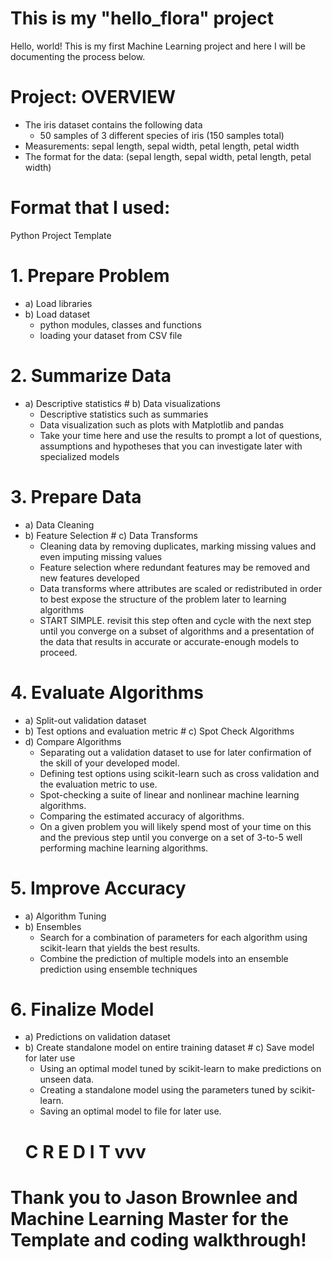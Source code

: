 # This is my "hello_flora" project
Hello, world! This is my first Machine Learning project and here I will be documenting the process below.

# Project: OVERVIEW
- The iris dataset contains the following data
  - 50 samples of 3 different species of iris (150 samples total)
- Measurements: sepal length, sepal width, petal length, petal width
- The format for the data: (sepal length, sepal width, petal length, petal width)

# Format that I used:
Python Project Template
# 1. Prepare Problem
- a) Load libraries 
- b) Load dataset
  - python modules, classes and functions 
  - loading your dataset from CSV file

# 2. Summarize Data
- a) Descriptive statistics # b) Data visualizations
  - Descriptive statistics such as summaries
  - Data visualization such as plots with Matplotlib and pandas
  - Take your time here and use the results to prompt a lot of questions, assumptions and hypotheses
    that you can investigate later with specialized models

# 3. Prepare Data
- a) Data Cleaning
- b) Feature Selection # c) Data Transforms
  - Cleaning data by removing duplicates, marking missing values and even imputing missing values
  - Feature selection where redundant features may be removed and new features developed
  - Data transforms where attributes are scaled or redistributed in order to best expose the
    structure of the problem later to learning algorithms 
  - START SIMPLE. revisit this step often and cycle with the next step until you converge on a subset
    of algorithms and a presentation of the data that results in accurate or accurate-enough models to proceed. 


# 4. Evaluate Algorithms
- a) Split-out validation dataset
- b) Test options and evaluation metric # c) Spot Check Algorithms
- d) Compare Algorithms
  - Separating out a validation dataset to use for later confirmation of the skill of your developed
model.
  - Defining test options using scikit-learn such as cross validation and the evaluation metric to 
use.
  - Spot-checking a suite of linear and nonlinear machine learning algorithms.
  - Comparing the estimated accuracy of algorithms.
  - On a given problem you will likely spend most of your time on this and the previous step until 
    you converge on a set of 3-to-5 well performing machine learning algorithms.

# 5. Improve Accuracy 
- a) Algorithm Tuning 
- b) Ensembles
  - Search for a combination of parameters for each algorithm using scikit-learn that yields the best results.
  - Combine the prediction of multiple models into an ensemble prediction using ensemble techniques

# 6. Finalize Model
- a) Predictions on validation dataset
- b) Create standalone model on entire training dataset # c) Save model for later use
  - Using an optimal model tuned by scikit-learn to make predictions on unseen data.
  - Creating a standalone model using the parameters tuned by scikit-learn.
  - Saving an optimal model to file for later use.
  # C R E D I T vvv
# Thank you to Jason Brownlee and Machine Learning Master for the Template and coding walkthrough! 
